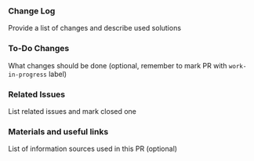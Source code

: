 ### Change Log
Provide a list of changes and describe used solutions

### To-Do Changes
What changes should be done (optional, remember to mark PR with `work-in-progress` label)

### Related Issues
List related issues and mark closed one

### Materials and useful links
List of information sources used in this PR (optional)

